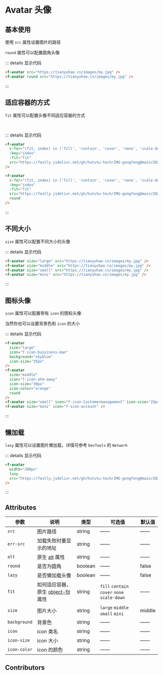 # Avatar 头像

## 基本使用

使用 `src` 属性设置图片的路径

`round` 属性可以配置圆角头像

<f-avatar src="https://tianyuhao.cn/images/my.jpg" />
<f-avatar round src="https://tianyuhao.cn/images/my.jpg" />

::: details 显示代码

```html
<f-avatar src="https://tianyuhao.cn/images/my.jpg" />
<f-avatar round src="https://tianyuhao.cn/images/my.jpg" />
```

:::

## 适应容器的方式

`fit` 属性可以配置头像不同适应容器的方式

<f-avatar
  v-for="(fit, index) in ['fill', 'contain', 'cover', 'none', 'scale-down']"
  :key="index"
  :fit="fit"
  src="https://fastly.jsdelivr.net/gh/hututu-tech/IMG-gongfeng@main/2022/06/13/62a7273443773.png"
/>

<br />

<f-avatar
  v-for="(fit, index) in ['fill', 'contain', 'cover', 'none', 'scale-down']"
  :key="index"
  :fit="fit"
  src="https://fastly.jsdelivr.net/gh/hututu-tech/IMG-gongfeng@main/2022/06/13/62a7273443773.png"
  round
/>

::: details 显示代码

```html
<f-avatar
  v-for="(fit, index) in ['fill', 'contain', 'cover', 'none', 'scale-down']"
  :key="index"
  :fit="fit"
  src="https://fastly.jsdelivr.net/gh/hututu-tech/IMG-gongfeng@main/2022/06/13/62a7273443773.png"
/>

<f-avatar
  v-for="(fit, index) in ['fill', 'contain', 'cover', 'none', 'scale-down']"
  :key="index"
  :fit="fit"
  src="https://fastly.jsdelivr.net/gh/hututu-tech/IMG-gongfeng@main/2022/06/13/62a7273443773.png"
  round
/>
```

:::

## 不同大小

`size` 属性可以配置不同大小的头像

<f-avatar size="large" src="https://tianyuhao.cn/images/my.jpg" />
<f-avatar size="middle" src="https://tianyuhao.cn/images/my.jpg" />
<f-avatar size="small" src="https://tianyuhao.cn/images/my.jpg" />
<f-avatar size="mini" src="https://tianyuhao.cn/images/my.jpg" />

::: details 显示代码

```html
<f-avatar size="large" src="https://tianyuhao.cn/images/my.jpg" />
<f-avatar size="middle" src="https://tianyuhao.cn/images/my.jpg" />
<f-avatar size="small" src="https://tianyuhao.cn/images/my.jpg" />
<f-avatar size="mini" src="https://tianyuhao.cn/images/my.jpg" />
```

:::

## 图标头像

`icon` 属性可以配置带有 `icon` 的图标头像

当然你也可以设置背景色和 `icon` 的大小

<f-avatar size="large" icon="f-icon-bussiness-man" background="skyblue" icon-size="35px" />
<f-avatar size="middle" icon="f-icon-atm-away" icon-size="30px" icon-color="orange" round/>
<f-avatar size="small" icon="f-icon-Customermanagement" icon-size="25px"/>
<f-avatar size="mini" icon="f-icon-account" />

::: details 显示代码

```html
<f-avatar
  size="large"
  icon="f-icon-bussiness-man"
  background="skyblue"
  icon-size="35px"
/>
<f-avatar
  size="middle"
  icon="f-icon-atm-away"
  icon-size="30px"
  icon-color="orange"
  round
/>
<f-avatar size="small" icon="f-icon-Customermanagement" icon-size="25px" />
<f-avatar size="mini" icon="f-icon-account" />
```

:::

## 懒加载

`lazy` 属性可以设置图片懒加载，详情可参考 `DevTools` 的 `Network`

<f-avatar width="200px" lazy src="https://fastly.jsdelivr.net/gh/hututu-tech/IMG-gongfeng@main/2022/06/13/62a72738a7113.png" />

::: details 显示代码

```html
<f-avatar
  width="200px"
  lazy
  src="https://fastly.jsdelivr.net/gh/hututu-tech/IMG-gongfeng@main/2022/06/13/62a72738a7113.png"
/>
```

:::

## Attributes

| 参数         | 说明                                                                                                     | 类型    | 可选值                                       | 默认值 |
| ------------ | -------------------------------------------------------------------------------------------------------- | ------- | -------------------------------------------- | ------ |
| `src`        | 图片路径                                                                                                 | string  | ——                                           | ——     |
| `err-src`    | 加载失败时要显示的地址                                                                                   | string  | ——                                           | ——     |
| `alt`        | 原生 [alt](https://developer.mozilla.org/zh-CN/docs/Web/HTML/Element/img#attr-alt) 属性                  | string  | ——                                           | ——     |
| `round`      | 是否为圆角                                                                                               | boolean | ——                                           | false  |
| `lazy`       | 是否懒加载头像                                                                                           | boolean | ——                                           | false  |
| `fit`        | 如何适应容器，原生 [object-fit](https://developer.mozilla.org/en-US/docs/Web/CSS/object-fit#try_it) 属性 | string  | `fill` `contain` `cover` `none` `scale-down` | ——     |
| `size`       | 图片大小                                                                                                 | string  | `large` `middle` `small` `mini`              | middle |
| `background` | 背景色                                                                                                   | string  | ——                                           | ——     |
| `icon`       | icon 类名                                                                                                | string  | ——                                           | ——     |
| `icon-size`  | icon 大小                                                                                                | string  | ——                                           | ——     |
| `icon-color` | icon 的颜色                                                                                              | string  | ——                                           | ——     |

## Contributors

<a href="https://github.com/Tyh2001" target="_blank">
  <f-avatar round src="https://avatars.githubusercontent.com/u/73180970?v=4" />
</a>

<style scoped>
.f-avatar {
  margin: 5px;
}
</style>
